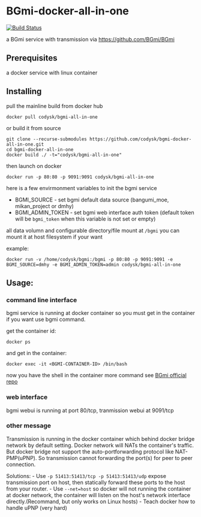 # BGmi-docker-all-in-one

[![Build Status](https://travis-ci.org/codysk/bgmi-docker-all-in-one.svg?branch=master)](https://travis-ci.org/codysk/bgmi-docker-all-in-one)

a BGmi service with transmission via https://github.com/BGmi/BGmi
## Prerequisites

a docker service with linux container

## Installing

pull the mainline build from docker hub

```
docker pull codysk/bgmi-all-in-one
```

or build it from source

```
git clone --recurse-submodules https://github.com/codysk/bgmi-docker-all-in-one.git
cd bgmi-docker-all-in-one
docker build ./ -t="codysk/bgmi-all-in-one"
```

then launch on docker

```
docker run -p 80:80 -p 9091:9091 codysk/bgmi-all-in-one
```

here is a few envirmonment variables to init the bgmi service

* BGMI_SOURCE - set bgmi default data source (bangumi_moe, mikan_project or dmhy)
* BGMI_ADMIN_TOKEN - set bgmi web interface auth token (default token will be `bgmi_token` when this variable is not set or empty)

all data volumn and configurable directory/file mount at `/bgmi`
you can mount it at host filesystem if your want

example:
```
docker run -v /home/codysk/bgmi:/bgmi -p 80:80 -p 9091:9091 -e BGMI_SOURCE=dmhy -e BGMI_ADMIN_TOKEN=admin codysk/bgmi-all-in-one
```

## Usage:

### command line interface

bgmi service is running at docker container so you must get in the container if you want use bgmi command.

get the container id:
```
docker ps
```

and get in the container:
```
docker exec -it <BGMI-CONTAINER-ID> /bin/bash
```

now you have the shell in the container
more command see [BGmi official repo](https://github.com/BGmi/BGmi)

### web interface

bgmi webui is running at port 80/tcp, tranmission webui at 9091/tcp

### other message

Transmission is running in the docker container which behind docker bridge network by default setting.
Docker network will NATs the container's traffic. But docker bridge not support the auto-portforwarding protocol like NAT-PMP(uPNP).
So transmission cannot forwarding the port(s) for peer to peer connection.

Solutions:
	- Use `-p 51413:51413/tcp -p 51413:51413/udp` expose transmission port on host, then statically forward these ports to the host from your router.
	- Use `--net=host` so docker will not running the container at docker network, the container will listen on the host's network interface directly.(Recommand, but only works on Linux hosts)
	- Teach docker how to handle uPNP (very hard)


